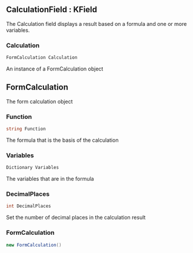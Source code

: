 ## CalculationField : KField

The Calculation field displays a result based on a formula and one or more variables.

### Calculation

```cs
FormCalculation Calculation
```

An instance of a FormCalculation object

## FormCalculation

The form calculation object

### Function

```cs
string Function
```

The formula that is the basis of the calculation

### Variables

```cs
Dictionary Variables
```

The variables that are in the formula

### DecimalPlaces

```cs
int DecimalPlaces
```

Set the number of decimal places in the calculation result

### FormCalculation

```cs
new FormCalculation()
```

